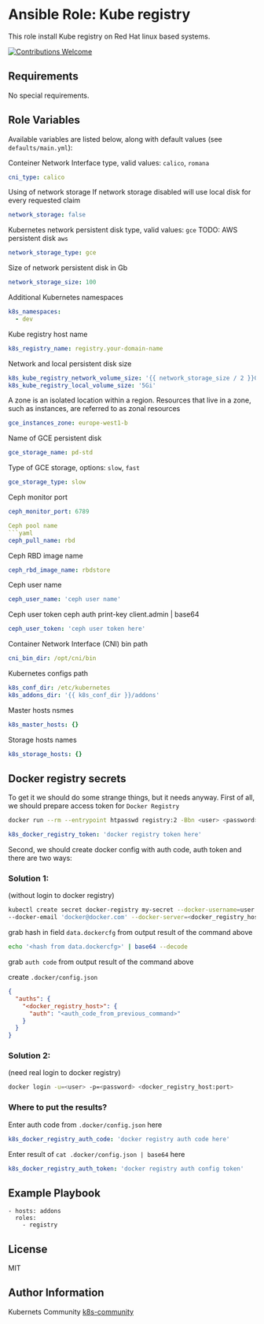 Ansible Role: Kube registry
===========================

This role install Kube registry on Red Hat linux based systems.

[![Contributions Welcome](https://img.shields.io/badge/contributions-welcome-brightgreen.svg?style=flat)](https://github.com/k8s-community/cluster-deploy/issues)

Requirements
------------

No special requirements.


Role Variables
--------------

Available variables are listed below, along with default values (see `defaults/main.yml`):


Conteiner Network Interface type, valid values: `calico`, `romana`
```yaml
cni_type: calico
```

Using of network storage
If network storage disabled will use local disk for every requested claim 
```yaml
network_storage: false
```

Kubernetes network persistent disk type, valid values: `gce`
TODO: AWS persistent disk `aws`
```yaml
network_storage_type: gce 
```

Size of network persistent disk in Gb
```yaml
network_storage_size: 100
```

Additional Kubernetes namespaces
```yaml
k8s_namespaces:
  - dev
```

Kube registry host name
```yaml
k8s_registry_name: registry.your-domain-name
```

Network and local persistent disk size
```yaml
k8s_kube_registry_network_volume_size: '{{ network_storage_size / 2 }}Gi'
k8s_kube_registry_local_volume_size: '5Gi'
```

A zone is an isolated location within a region.
Resources that live in a zone, such as instances,
are referred to as zonal resources
```yaml
gce_instances_zone: europe-west1-b
```

Name of GCE persistent disk
```yaml
gce_storage_name: pd-std
```

Type of GCE storage, options: `slow`, `fast`
```yaml
gce_storage_type: slow
```

Ceph monitor port
```yaml
ceph_monitor_port: 6789

Ceph pool name
```yaml
ceph_pull_name: rbd
```

Ceph RBD image name
```yaml
ceph_rbd_image_name: rbdstore
```

Ceph user name
```yaml
ceph_user_name: 'ceph user name'
```

Ceph user token
ceph auth print-key client.admin | base64
```yaml
ceph_user_token: 'ceph user token here'
```

Container Network Interface (CNI) bin path
```yaml
cni_bin_dir: /opt/cni/bin
```

Kubernetes configs path
```yaml
k8s_conf_dir: /etc/kubernetes
k8s_addons_dir: '{{ k8s_conf_dir }}/addons'
```

Master hosts nsmes
```yaml
k8s_master_hosts: {}
```

Storage hosts names
```yaml
k8s_storage_hosts: {}
```


## Docker registry secrets

To get it we should do some strange things, but it needs anyway.
First of all, we should prepare access token for `Docker Registry`
```sh
docker run --rm --entrypoint htpasswd registry:2 -Bbn <user> <password> | base64
```
```yaml
k8s_docker_registry_token: 'docker registry token here'
```
Second, we should create docker config with auth code, auth token and there are two ways:

### Solution 1:
(without login to docker registry)
```sh
kubectl create secret docker-registry my-secret --docker-username=user --docker-password='password' \
--docker-email 'docker@docker.com' --docker-server=<docker_registry_host> --dry-run -o yaml
```
grab hash in field `data.dockercfg` from output result of the command above
```sh
echo '<hash from data.dockercfg>' | base64 --decode
```
grab `auth code` from output result of the command above

create `.docker/config.json`
```json
{
  "auths": {
    "<docker_registry_host>": {
      "auth": "<auth_code_from_previous_command>"
    }
  }
}
```

### Solution 2:
(need real login to docker registry)
```sh
docker login -u=<user> -p=<password> <docker_registry_host:port>
```

### Where to put the results?

Enter auth code from `.docker/config.json` here
```yaml
k8s_docker_registry_auth_code: 'docker registry auth code here'
```

Enter result of `cat .docker/config.json | base64` here
```yaml
k8s_docker_registry_auth_token: 'docker registry auth config token'
```

Example Playbook
----------------

    - hosts: addons
      roles:
        - registry

License
-------

MIT

Author Information
------------------

Kubernets Community [k8s-community](https://github.com/k8s-community)
